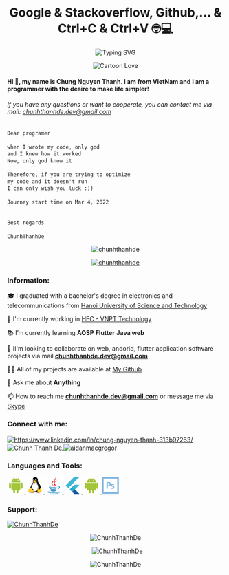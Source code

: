 
<div align="center">

# **Google & Stackoverflow, Github,... & Ctrl+C & Ctrl+V 🤓💻**

![Typing SVG](https://readme-typing-svg.herokuapp.com?font=Fira+Code&weight=700&size=20&pause=100&color=33B86F&center=true&vCenter=true&width=800&lines=Why+do+programmers+prefer+dark+mode%3F++;Because+light+attracts+bugs!)

![Cartoon Love](https://media.giphy.com/media/vrxxqQbyRxYi6scCjT/giphy.gif)

<div align="left">
 
#### Hi 👋, my name is Chung Nguyen Thanh. I am from VietNam and I am a programmer with the desire to make life simpler!

###### If you have any questions or want to cooperate, you can contact me via mail: chunhthanhde.dev@gmail.com
</p>

```
Dear programer

when I wrote my code, only god
and I knew how it worked
Now, only god know it

Therefore, if you are trying to optimize
my code and it doesn't run
I can only wish you luck :))

Journey start time on Mar 4, 2022
 
 
Best regards

ChunhThanhDe
```

<div align="center">
  
<img src="https://komarev.com/ghpvc/?username=chunhthanhde&label=Profile%20views&color=0e75b6&style=flat" alt="chunhthanhde" /> <br>
  
<a href="https://github.com/ryo-ma/github-profile-trophy"><img src="https://github-profile-trophy.vercel.app/?username=chunhthanhde" alt="chunhthanhde" /></a>


<div align="left">
  
### Information:

🎓 I graduated with a bachelor's degree in electronics and telecommunications from [Hanoi University of Science and Technology](https://hust.edu.vn/)

🏢 I'm currently working in [HEC - VNPT Technology](https://vnpt-technology.vn/vi)

📚 I’m currently learning **AOSP** **Flutter** **Java web**

👯 II'm looking to collaborate on web, andorid, flutter application software projects via mail **chunhthanhde.dev@gmail.com**

👨‍💻 All of my projects are available at [My Github](https://github.com/ChunhThanhDe)

💬 Ask me about **Anything**

📫 How to reach me **chunhthanhde.dev@gmail.com** or message me via [Skype]()

### Connect with me:
  
<a href="https://www.linkedin.com/in/chung-nguyen-thanh-313b97263/" target="blank">
  <img align="center" src="https://raw.githubusercontent.com/rahuldkjain/github-profile-readme-generator/master/src/images/icons/Social/linked-in-alt.svg" alt="https://www.linkedin.com/in/chung-nguyen-thanh-313b97263/" height="30" width="40" />
</a>
<a href="https://stackoverflow.com/users/19833472/chunh-thanh-de" target="blank">
  <img align="center" src="https://raw.githubusercontent.com/rahuldkjain/github-profile-readme-generator/master/src/images/icons/Social/stack-overflow.svg" alt="Chunh Thanh De" height="30" width="40" />
</a>
<a href="https://www.facebook.com/Changtrainhaycam.Chung" target="blank">
  <img align="center" src="https://raw.githubusercontent.com/rahuldkjain/github-profile-readme-generator/master/src/images/icons/Social/facebook.svg" alt="aidanmacgregor" height="30" width="40" />
</a>
</p>

### Languages and Tools:

<a href="https://source.android.com/" target="_blank" rel="noreferrer">
  <img src="https://raw.githubusercontent.com/devicons/devicon/master/icons/android/android-plain.svg" alt="android-open-source" width="40" height="40"/>
</a>
<a href="https://www.linux.org/" target="_blank" rel="AOSP"> 
  <img src="https://raw.githubusercontent.com/devicons/devicon/master/icons/linux/linux-original.svg" alt="linux" width="40" height="40"/> 
</a> 
<a href="https://www.java.com/" target="_blank" rel="noreferrer">
  <img src="https://raw.githubusercontent.com/devicons/devicon/master/icons/java/java-original.svg" alt="java" width="40" height="40"/>
</a>
<a href="https://flutter.dev/" target="_blank" rel="noreferrer">
  <img src="https://raw.githubusercontent.com/devicons/devicon/master/icons/flutter/flutter-original.svg" alt="flutter" width="40" height="40"/>
</a>
<a href="https://developer.android.com/studio" target="_blank" rel="noreferrer">
  <img src="https://raw.githubusercontent.com/devicons/devicon/master/icons/android/android-original.svg" alt="android-studio" width="40" height="40"/>
</a>
<a href="https://www.photoshop.com/en" target="_blank" rel="noreferrer"> 
  <img src="https://raw.githubusercontent.com/devicons/devicon/master/icons/photoshop/photoshop-line.svg" alt="photoshop" width="40" height="40"/> 
</a>
</p>
  
### Support:
<a href="https://www.buymeacoffee.com/ChunhThanhDe">
  <img align="centre" src="https://cdn.buymeacoffee.com/buttons/v2/default-yellow.png" height="50" width="210" alt="ChunhThanhDe" />
</a>
<div align="center">
</p>
<p>
  <img align="centre" src="https://github-readme-stats.vercel.app/api/top-langs?username=ChunhThanhDe&show_icons=true&locale=en&layout=compact" alt="ChunhThanhDe" />
</p>
<p>&nbsp;
  <img align="centre" src="https://github-readme-stats.vercel.app/api?username=ChunhThanhDe&show_icons=true&locale=en" alt="ChunhThanhDe" />
</p>
<p>
  <img align="centre" src="https://github-readme-streak-stats.herokuapp.com/?user=ChunhThanhDe&" alt="ChunhThanhDe" />
</p>
  
</div>
